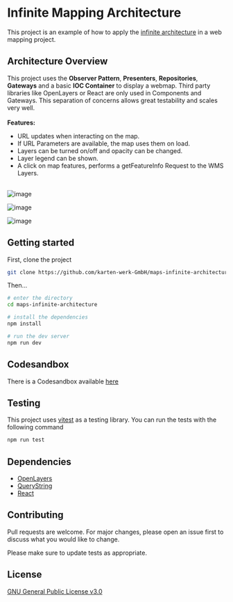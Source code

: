 # Infinite Mapping Architecture

This project is an example of how to apply the [infinite architecture](https://www.logicroom.co) in a web mapping project.

## Architecture Overview

This project uses the **Observer Pattern**, **Presenters**, **Repositories**, **Gateways** and a basic **IOC Container** to display a webmap. Third party libraries like OpenLayers or React are only used in Components and Gateways. This separation of concerns allows great testability
and scales very well.
<br /><br />
**Features:**

- URL updates when interacting on the map.
- If URL Parameters are available, the map uses them on load.
- Layers can be turned on/off and opacity can be changed.
- Layer legend can be shown.
- A click on map features, performs a getFeatureInfo Request to the WMS Layers.
  <br /><br />

![image](https://github.com/karten-werk-GmbH/maps-infinite-architecture/assets/6850977/7a38dfa7-f827-4878-991a-c9796c6f7e60)

![image](https://github.com/karten-werk-GmbH/maps-infinite-architecture/assets/6850977/9879d6a5-943b-419c-8e2c-9009c5bd073a)

![image](https://github.com/karten-werk-GmbH/maps-infinite-architecture/assets/6850977/8b017c07-5495-4335-ad0e-ce64dd23e3b0)

## Getting started

First, clone the project

```bash
git clone https://github.com/karten-werk-GmbH/maps-infinite-architecture.git
```

Then...

```bash
# enter the directory
cd maps-infinite-architecture

# install the dependencies
npm install

# run the dev server
npm run dev

```

## Codesandbox

There is a Codesandbox available [here](https://codesandbox.io/p/github/karten-werk-GmbH/maps-infinite-architecture/main?workspaceId=038b5ef1-18cc-46c0-b841-51a1d6f29c16)

## Testing

This project uses [vitest](https://vitest.dev/) as a testing library.
You can run the tests with the following command

```bash
npm run test
```

## Dependencies

- [OpenLayers](https://openlayers.org/)
- [QueryString](https://github.com/sindresorhus/query-string)
- [React](https://react.dev/)

## Contributing

Pull requests are welcome. For major changes, please open an issue first
to discuss what you would like to change.

Please make sure to update tests as appropriate.

## License

[GNU General Public License v3.0](https://choosealicense.com/licenses/gpl-3.0/#)
